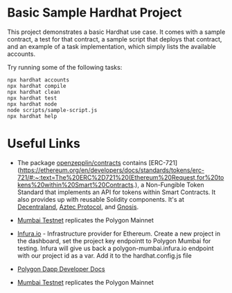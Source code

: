 # Basic Sample Hardhat Project

This project demonstrates a basic Hardhat use case. It comes with a sample contract, a test for that contract, a sample script that deploys that contract, and an example of a task implementation, which simply lists the available accounts.

Try running some of the following tasks:

```shell
npx hardhat accounts
npx hardhat compile
npx hardhat clean
npx hardhat test
npx hardhat node
node scripts/sample-script.js
npx hardhat help
```


# Useful Links
* The package [openzepplin/contracts](https://github.com/OpenZeppelin/openzeppelin-contracts) contains [ERC-721](https://ethereum.org/en/developers/docs/standards/tokens/erc-721/#:~:text=The%20ERC%2D721%20(Ethereum%20Request,for%20tokens%20within%20Smart%20Contracts.), a Non-Fungible Token Standard that implements an API for tokens within Smart Contracts. It also provides up with reusable Solidity components. It's at  [Decentraland](https://decentraland.org/), [Aztec Protocol](https://aztec.network/), and [Gnosis](https://gnosis.io/).

* [Mumbai Testnet](https://docs.polygon.technology/docs/develop/network-details/network) replicates the Polygon Mainnet

* [Infura.io](https://infura.io/) - Infrastructure provider for Ethereum. Create
  a new project in the dashboard, set the project key endpointt to Polygon
  Mumbai for testing. Infura will give us back a polygon-mumbai.infura.io
  endpoint with our project id as a var. Add it to the hardhat.config.js file

* [Polygon Dapp Developer Docs](https://docs.polygon.technology/docs/develop/getting-started)

* [Mumbai Testnet](https://docs.polygon.technology/docs/develop/network-details/network) replicates the Polygon Mainnet
